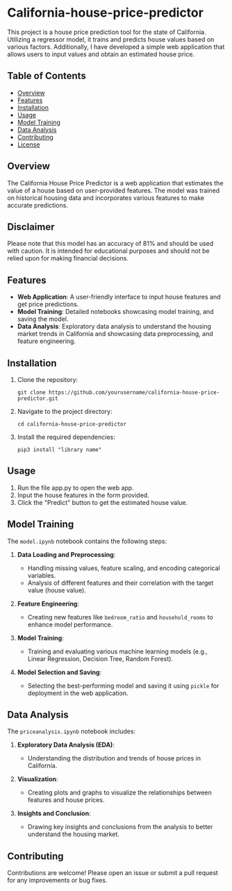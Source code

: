 # California-house-price-predictor
This project is a house price prediction tool for the state of California. Utilizing a regressor model, it trains and predicts house values based on various factors. Additionally, I have developed a simple web application that allows users to input values and obtain an estimated house price.
## Table of Contents

- [Overview](#overview)
- [Features](#features)
- [Installation](#installation)
- [Usage](#usage)
- [Model Training](#model-training)
- [Data Analysis](#data-analysis)
- [Contributing](#contributing)
- [License](#license)

## Overview

The California House Price Predictor is a web application that estimates the value of a house based on user-provided features. The model was trained on historical housing data and incorporates various features to make accurate predictions.

## Disclaimer

Please note that this model has an accuracy of 81% and should be used with caution. It is intended for educational purposes and should not be relied upon for making financial decisions.


## Features

- **Web Application**: A user-friendly interface to input house features and get price predictions.
- **Model Training**: Detailed notebooks showcasing model training, and saving the model.
- **Data Analysis**: Exploratory data analysis to understand the housing market trends in California and showcasing data preprocessing, and feature engineering.

## Installation

1. Clone the repository:
    ```
    git clone https://github.com/yourusername/california-house-price-predictor.git
    ```

2. Navigate to the project directory:
    ```
    cd california-house-price-predictor
    ```

3. Install the required dependencies:
    ```
    pip3 install "library name"
    ```



## Usage

1. Run the file app.py to open the web app.
2. Input the house features in the form provided.
3. Click the "Predict" button to get the estimated house value.

## Model Training

The `model.ipynb` notebook contains the following steps:

1. **Data Loading and Preprocessing**:
    - Handling missing values, feature scaling, and encoding categorical variables.
    - Analysis of different features and their correlation with the target value (house value).
  
2. **Feature Engineering**:
    - Creating new features like `bedroom_ratio` and `household_rooms` to enhance model performance.

3. **Model Training**:
    - Training and evaluating various machine learning models (e.g., Linear Regression, Decision Tree, Random Forest).

4. **Model Selection and Saving**:
    - Selecting the best-performing model and saving it using `pickle` for deployment in the web application.

## Data Analysis

The `priceanalysis.ipynb` notebook includes:

1. **Exploratory Data Analysis (EDA)**:
    - Understanding the distribution and trends of house prices in California.

2. **Visualization**:
    - Creating plots and graphs to visualize the relationships between features and house prices.

3. **Insights and Conclusion**:
    - Drawing key insights and conclusions from the analysis to better understand the housing market.

## Contributing

Contributions are welcome! Please open an issue or submit a pull request for any improvements or bug fixes.

